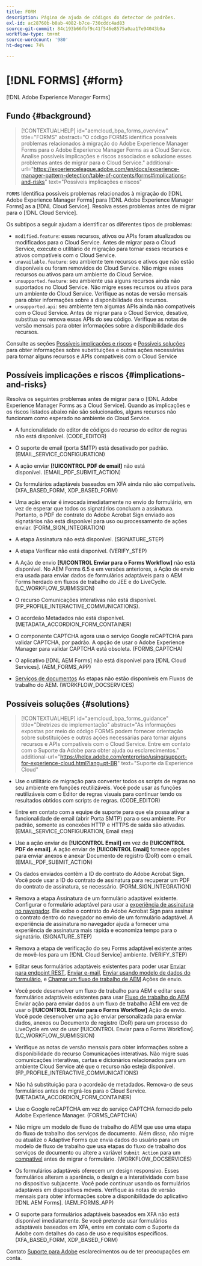 ```yaml
---
title: FORM
description: Página de ajuda de códigos do detector de padrões.
exl-id: ac28760b-b0ab-4082-b7ce-730cddc4ad83
source-git-commit: 84c193b66fbf9c41f546e8575a0aa17e94043b9a
workflow-type: tm+mt
source-wordcount: '980'
ht-degree: 74%

---
```


# [!DNL FORMS] {#form}

[!DNL Adobe Experience Manager Forms]

## Fundo {#background}

>[!CONTEXTUALHELP]
>id="aemcloud_bpa_forms_overview"
>title="FORMS"
>abstract="O código FORMS identifica possíveis problemas relacionados à migração do Adobe Experience Manager Forms para o Adobe Experience Manager Forms as a Cloud Service. Analise possíveis implicações e riscos associados e solucione esses problemas antes de migrar para o Cloud Service."
>additional-url="https://experienceleague.adobe.com/en/docs/experience-manager-pattern-detection/table-of-contents/forms#implications-and-risks" text="Possíveis implicações e riscos"

`FORMS`  Identifica possíveis problemas relacionados à migração do [!DNL Adobe Experience Manager Forms] para [!DNL Adobe Experience Manager Forms] as a [!DNL Cloud Service]. Resolva esses problemas antes de migrar para o [!DNL Cloud Service].

Os subtipos a seguir ajudam a identificar os diferentes tipos de problemas:

* `modified.feature`: esses recursos, ativos ou APIs foram atualizados ou modificados para o Cloud Service. Antes de migrar para o Cloud Service, execute o utilitário de migração para tornar esses recursos e ativos compatíveis com o Cloud Service.
* `unavailable.feature`: seu ambiente tem recursos e ativos que não estão disponíveis ou foram removidos do Cloud Service. Não migre esses recursos ou ativos para um ambiente do Cloud Service.
* `unsupported.feature`: seu ambiente usa alguns recursos ainda não suportados no Cloud Service. Não migre esses recursos ou ativos para um ambiente do Cloud Service. Verifique as notas de versão mensais para obter informações sobre a disponibilidade dos recursos.
* `unsupported.api`: seu ambiente tem algumas APIs ainda não compatíveis com o Cloud Service. Antes de migrar para o Cloud Service, desative, substitua ou remova essas APIs do seu código. Verifique as notas de versão mensais para obter informações sobre a disponibilidade dos recursos.

Consulte as seções [Possíveis implicações e riscos](#implications-and-risks) e [Possíveis soluções](#solutions) para obter informações sobre substituições e outras ações necessárias para tornar alguns recursos e APIs compatíveis com o Cloud Service

## Possíveis implicações e riscos {#implications-and-risks}

Resolva os seguintes problemas antes de migrar para o [!DNL Adobe Experience Manager Forms as a Cloud Service]. Quando as implicações e os riscos listados abaixo não são solucionados, alguns recursos não funcionam como esperado no ambiente do Cloud Service.

* A funcionalidade do editor de códigos do recurso do editor de regras não está disponível. (CODE_EDITOR)

* O suporte de email (porta SMTP) está desativado por padrão. (EMAIL_SERVICE_CONFIGURATION)

* A ação enviar **[!UICONTROL PDF de email]** não está disponível. (EMAIL_PDF_SUBMIT_ACTION)

* Os formulários adaptáveis baseados em XFA ainda não são compatíveis. (XFA_BASED_FORM, XDP_BASED_FORM)

* Uma ação enviar é invocada imediatamente no envio do formulário, em vez de esperar que todos os signatários concluam a assinatura. Portanto, o PDF de contrato do Adobe Acrobat Sign enviado aos signatários não está disponível para uso ou processamento de ações enviar. (FORM_SIGN_INTEGRATION)

* A etapa Assinatura não está disponível. (SIGNATURE_STEP)

* A etapa Verificar não está disponível. (VERIFY_STEP)

* A Ação de envio **[!UICONTROL Enviar para o Forms Workflow]** não está disponível. No AEM Forms 6.5 e em versões anteriores, a Ação de envio era usada para enviar dados de formulários adaptáveis para o AEM Forms herdado em fluxos de trabalho do JEE e do LiveCycle. (LC_WORKFLOW_SUBMISSION)

* O recurso Comunicações interativas não está disponível. (FP_PROFILE_INTERACTIVE_COMMUNICATIONS).

* O acordeão Metadados não está disponível. (METADATA_ACCORDION_FORM_CONTAINER)

* O componente CAPTCHA agora usa o serviço Google reCAPTCHA para validar CAPTCHA, por padrão. A opção de usar o Adobe Experience Manager para validar CAPTCHA está obsoleta. (FORMS_CAPTCHA)

* O aplicativo [!DNL AEM Forms] não está disponível para [!DNL Cloud Services]. (AEM_FORMS_APP)

* [Serviços de documentos](https://experienceleague.adobe.com/en/docs/experience-manager-65/content/forms/install-aem-forms/osgi-installation/install-configure-document-services#deployment-topology) As etapas não estão disponíveis em Fluxos de trabalho do AEM. (WORKFLOW_DOCSERVICES)

## Possíveis soluções {#solutions}

>[!CONTEXTUALHELP]
>id="aemcloud_bpa_forms_guidance"
>title="Diretrizes de implementação"
>abstract="As informações expostas por meio do código FORMS podem fornecer orientação sobre substituições e outras ações necessárias para tornar alguns recursos e APIs compatíveis com o Cloud Service. Entre em contato com o Suporte da Adobe para obter ajuda ou esclarecimentos."
>additional-url="https://helpx.adobe.com/enterprise/using/support-for-experience-cloud.html?lang=pt-BR" text="Suporte da Experience Cloud"

* Use o utilitário de migração para converter todos os scripts de regras no seu ambiente em funções reutilizáveis. Você pode usar as funções reutilizáveis com o Editor de regras visuais para continuar tendo os resultados obtidos com scripts de regras. (CODE_EDITOR)

* Entre em contato com a equipe de suporte para que ela possa ativar a funcionalidade de email (abrir Porta SMTP) para o seu ambiente. Por padrão, somente as conexões HTTP e HTTPS de saída são ativadas. (EMAIL_SERVICE_CONFIGURATION, Email step)

* Use a ação enviar de **[!UICONTROL Email]** em vez de **[!UICONTROL PDF de email]**. A ação enviar de **[!UICONTROL Email]** fornece opções para enviar anexos e anexar Documento de registro (DoR) com o email. (EMAIL_PDF_SUBMIT_ACTION)

* Os dados enviados contêm a ID do contrato do Adobe Acrobat Sign. Você pode usar a ID do contrato de assinatura para recuperar um PDF do contrato de assinatura, se necessário. (FORM_SIGN_INTEGRATION)

* Remova a etapa Assinatura de um formulário adaptável existente. Configurar o formulário adaptável para usar a [experiência de assinatura no navegador](https://blog.developer.adobe.com/using-adobe-sign-to-e-sign-an-adaptive-form-heres-the-best-way-to-do-it-dc3e15f9b684). Ele exibe o contrato do Adobe Acrobat Sign para assinar o contrato dentro do navegador no envio de um formulário adaptável. A experiência de assinatura no navegador ajuda a fornecer uma experiência de assinatura mais rápida e economiza tempo para o signatário. (SIGNATURE_STEP)

* Remova a etapa de verificação do seu Forms adaptável existente antes de movê-los para um [!DNL Cloud Service] ambiente. (VERIFY_STEP)

* Editar seus formulários adaptáveis existentes para poder usar [Enviar para endpoint REST](https://experienceleague.adobe.com/en/docs/experience-manager-cloud-service/content/forms/adaptive-forms-authoring/authoring-adaptive-forms-foundation-components/configure-submit-actions-and-metadata-submission/configuring-submit-actions#submit-to-rest-endpoint), [Enviar e-mail](https://experienceleague.adobe.com/en/docs/experience-manager-cloud-service/content/forms/adaptive-forms-authoring/authoring-adaptive-forms-foundation-components/configure-submit-actions-and-metadata-submission/configuring-submit-actions#send-email), [Enviar usando modelo de dados do formulário](https://experienceleague.adobe.com/en/docs/experience-manager-cloud-service/content/forms/adaptive-forms-authoring/authoring-adaptive-forms-foundation-components/configure-submit-actions-and-metadata-submission/configuring-submit-actions#submit-using-form-data-model), e [Chamar um fluxo de trabalho de AEM](https://experienceleague.adobe.com/en/docs/experience-manager-cloud-service/content/forms/adaptive-forms-authoring/authoring-adaptive-forms-foundation-components/configure-submit-actions-and-metadata-submission/configuring-submit-actions#invoke-an-aem-workflow) Ações de envio.

* Você pode desenvolver um fluxo de trabalho para AEM e editar seus formulários adaptáveis existentes para usar [Fluxo de trabalho do AEM](https://experienceleague.adobe.com/en/docs/experience-manager-cloud-service/content/forms/adaptive-forms-authoring/authoring-adaptive-forms-foundation-components/configure-submit-actions-and-metadata-submission/configuring-submit-actions#invoke-an-aem-workflow) Enviar ação para enviar dados a um fluxo de trabalho AEM em vez de usar o **[!UICONTROL Enviar para o Forms Workflow]** Ação de envio. Você pode desenvolver uma ação enviar personalizada para enviar dados, anexos ou Documento de registro (DoR) para um processo do LiveCycle em vez de usar [!UICONTROL Enviar para o Forms Workflow]. (LC_WORKFLOW_SUBMISSION)

* Verifique as notas de versão mensais para obter informações sobre a disponibilidade do recurso Comunicações interativas. Não migre suas comunicações interativas, cartas e dicionários relacionados para um ambiente Cloud Service até que o recurso não esteja disponível. (FP_PROFILE_INTERACTIVE_COMMUNICATIONS)

* Não há substituição para o acordeão de metadados. Remova-o de seus formulários antes de migrá-los para o Cloud Service.(METADATA_ACCORDION_FORM_CONTAINER)

* Use o Google reCAPTCHA em vez do serviço CAPTCHA fornecido pelo Adobe Experience Manager. (FORMS_CAPTCHA)

* Não migre um modelo de fluxo de trabalho do AEM que use uma etapa do fluxo de trabalho dos serviços de documento. Além disso, não migre ou atualize o Adaptive Forms que envia dados do usuário para um modelo de fluxo de trabalho que usa etapas do fluxo de trabalho dos serviços de documento ou altere a variável `Submit Action` para um [compatível](https://experienceleague.adobe.com/en/docs/experience-manager-cloud-service/content/forms/adaptive-forms-authoring/authoring-adaptive-forms-foundation-components/configure-submit-actions-and-metadata-submission/configuring-submit-actions) antes de migrar o formulário. (WORKFLOW_DOCSERVICES)

* Os formulários adaptáveis oferecem um design responsivo. Esses formulários alteram a aparência, o design e a interatividade com base no dispositivo subjacente. Você pode continuar usando os formulários adaptáveis em dispositivos móveis. Verifique as notas de versão mensais para obter informações sobre a disponibilidade do aplicativo [!DNL AEM Forms]. (AEM_FORMS_APP)

* O suporte para formulários adaptáveis baseados em XFA não está disponível imediatamente. Se você pretende usar formulários adaptáveis baseados em XFA, entre em contato com o Suporte da Adobe com detalhes do caso de uso e requisitos específicos.(XFA_BASED_FORM, XDP_BASED_FORM)

Contato [Suporte para Adobe](https://helpx.adobe.com/br/enterprise/using/support-for-experience-cloud.html) esclarecimentos ou de ter preocupações em conta.
